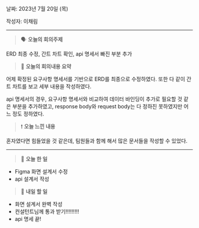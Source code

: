 날짜: 2023년 7월 20일 (목)

작성자: 이채림

---

<aside>

> 🗣 **오늘의 회의주제**

</aside>

ERD 최종 수정, 간트 차트 확인, api 명세서 빠진 부분 추가

<aside>

> 🎢 **오늘의 회의내용 요약**

</aside>
 
어제 확정된 요구사항 명세서를 기반으로 ERD를 최종으로 수정하였다. 또한 다 같이 간트 차트를 보고 세부 내용을 작성하였다.

api 명세서의 경우, 요구사항 명세서와 비교하여 데이터 바인딩이 추가로 필요할 것 같은 부분을 추가하였고, response body와 request body는 다 정하진 못하였지만 어느 정도 정하였다.

<aside>

> ❗ **오늘 느낀 내용**

</aside>

혼자였다면 힘들었을 것 같은데, 팀원들과 함께 해서 많은 문서들을 작성할 수 있었다.

---

<aside>

> 🎵 **오늘 한 일**

</aside>

- Figma 화면 설계서 수정
- api 설계서 작성
<aside>

> 🎵 **내일 할 일**

</aside>

- 화면 설계서 완벽 작성
- 컨설턴트님께 통과 받기!!!!!!!!!
- api 명세 끝!
